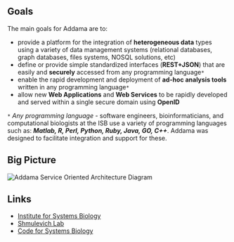 ## Goals ##
The main goals for Addama are to:
  * provide a platform for the integration of **heterogeneous data** types using a variety of data management systems (relational databases, graph databases, files systems, NOSQL solutions, etc)
  * define or provide simple standardized interfaces (**REST+JSON**) that are easily and **securely** accessed from any programming language`*`
  * enable the rapid development and deployment of **ad-hoc analysis tools** written in any programming language`*`
  * allow new **Web Applications** and **Web Services** to be rapidly developed and served within a single secure domain using **OpenID**


`*` _Any programming language_ -  software engineers, bioinformaticians, and computational biologists at the ISB use a variety of programming languages such as: _**Matlab, R, Perl, Python, Ruby, Java, GO, C++**_.  Addama was designed to facilitate integration and support for these.

## Big Picture ##
<img src='http://addama.googlecode.com/files/addama-soa.jpg' alt='Addama Service Oriented Architecture Diagram' />

## Links ##
  * [Institute for Systems Biology](http://www.systemsbiology.org)
  * [Shmulevich Lab](http://shmulevich.systemsbiology.net)
  * [Code for Systems Biology](http://codefor.systemsbiology.net)